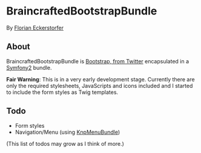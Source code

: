 BraincraftedBootstrapBundle
===========================

By [Florian Eckerstorfer](http://florianeckerstorfer.com)

About
-----

BraincraftedBootstrapBundle is [Bootstrap, from Twitter](http://twitter.github.com/bootstrap/) encapsulated in a [Symfony2](http://symfony.com) bundle.

**Fair Warning**: This is in a very early development stage. Currently there are only the required stylesheets, JavaScripts and icons included and I started to include the form styles as Twig templates.

Todo
----

- Form styles
- Navigation/Menu (using [KnpMenuBundle](https://github.com/KnpLabs/KnpMenuBundle))

(This list of todos may grow as I think of more.)
